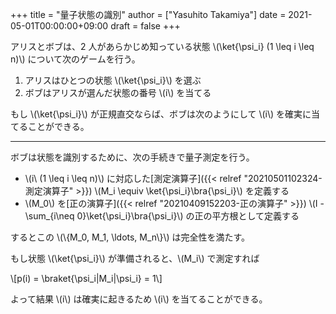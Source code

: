 +++
title = "量子状態の識別"
author = ["Yasuhito Takamiya"]
date = 2021-05-01T00:00:00+09:00
draft = false
+++

アリスとボブは、2 人があらかじめ知っている状態 \\(\ket{\psi\_i} (1 \leq i \leq n)\\) について次のゲームを行う。

1.  アリスはひとつの状態 \\(\ket{\psi\_i}\\) を選ぶ
2.  ボブはアリスが選んだ状態の番号 \\(i\\) を当てる

もし \\(\ket{\psi\_i}\\) が正規直交ならば、ボブは次のようにして \\(i\\) を確実に当てることができる。

----

ボブは状態を識別するために、次の手続きで量子測定を行う。

-   \\(i\ (1 \leq i \leq n)\\) に対応した[測定演算子]({{< relref "20210501102324-測定演算子" >}}) \\(M\_i \equiv \ket{\psi\_i}\bra{\psi\_i}\\) を定義する
-   \\(M\_0\\) を[正の演算子]({{< relref "20210409152203-正の演算子" >}}) \\(I - \sum\_{i\neq 0}\ket{\psi\_i}\bra{\psi\_i}\\) の正の平方根として定義する

するとこの \\(\\{M\_0, M\_1, \ldots, M\_n\\}\\) は完全性を満たす。

もし状態 \\(\ket{\psi\_i}\\) が準備されると、\\(M\_i\\) で測定すれば

\\[p(i) = \braket{\psi\_i|M\_i|\psi\_i} = 1\\]

よって結果 \\(i\\) は確実に起きるため \\(i\\) を当てることができる。
